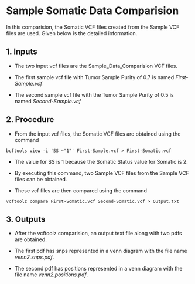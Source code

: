 # Sample Somatic Data Comparision

In this comparision, the Somatic VCF files created from the Sample VCF files are used. Given below is the detailed information.

## 1. Inputs

* The two input vcf files are the Sample_Data_Comparision VCF files.

* The first sample vcf file with Tumor Sample Purity of 0.7 is named *First-Sample.vcf*

* The second sample vcf file with the Tumor Sample Purity of 0.5 is named *Second-Sample.vcf*

## 2. Procedure

* From the input vcf files, the Somatic VCF files are obtained using the command

```
bcftools view -i 'SS ~"1"' First-Sample.vcf > First-Somatic.vcf
```

* The value for SS is 1 because the Somatic Status value for Somatic is 2.

* By executing this command, two Sample VCF files from the Sample VCF files can be obtained.

* These vcf files are then compared using the command

```
vcftoolz compare First-Somatic.vcf Second-Somatic.vcf > Output.txt
```

## 3. Outputs

* After the vcftoolz comparision, an output text file along with two pdfs are obtained.

* The first pdf has snps represented in a venn diagram with the file name *venn2.snps.pdf*.

* The second pdf has positions represented in a venn diagram with the file name *venn2.positions.pdf*.

